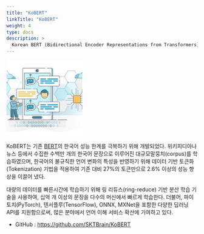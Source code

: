 ```yaml
---
title: "KoBERT"
linkTitle: "KoBERT"
weight: 4
type: docs
description: >
  Korean BERT (Bidirectional Encoder Representations from Transformers)
---
```


![kobert](./kobert.jpg)

KoBERT는 기존 [BERT](https://github.com/google-research/bert)의 한국어 성능 한계를 극복하기 위해 개발되었다. 위키피디아나 뉴스 등에서 수집한 수백만 개의 한국어 문장으로 이루어진 대규모말뭉치(corpus)를 학습하였으며, 한국어의 불규칙한 언어 변화의 특성을 반영하기 위해 데이터 기반 토큰화(Tokenization) 기법을 적용하여 기존 대비 27%의 토큰만으로 2.6% 이상의 성능 향상을 이끌어 냈다.

대량의 데이터를 빠른시간에 학습하기 위해 링 리듀스(ring-reduce) 기반 분산 학습 기술을 사용하여, 십억 개 이상의 문장을 다수의 머신에서 빠르게 학습한다. 더불어, 파이토치(PyTorch), 텐서플루(TensorFlow), ONNX, MXNet을 포함한 다양한 딥러닝 API를 지원함으로써, 많은 분야에서 언어 이해 서비스 확산에 기여하고 있다.

* GitHub : https://github.com/SKTBrain/KoBERT